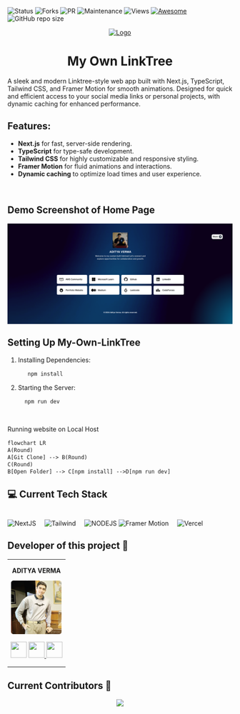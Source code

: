 
![Status](https://img.shields.io/website-up-down-green-red/https/avlinktree.vercel.app/.svg)
![Forks](https://img.shields.io/github/forks/ADITYAVOFFICIAL/My-Own-LinkTree.svg)
![PR](https://img.shields.io/github/issues-pr/ADITYAVOFFICIAL/My-Own-LinkTree.svg)
![Maintenance](https://img.shields.io/badge/Maintained%3F-yes-green.svg)
![Views](https://views.whatilearened.today/views/github/ADITYAVOFFICIAL/My-Own-LinkTree.svg)
[![Awesome](https://awesome.re/badge.svg)](https://awesome.re)
![GitHub repo size](https://img.shields.io/github/repo-size/ADITYAVOFFICIAL/My-Own-LinkTree)

<p align="center">
  <a href="avlinktree.vercel.app">
    <img alt = "Logo" height="150" width="150" src = "https://raw.githubusercontent.com/ADITYAVOFFICIAL/My-Own-LinkTree/refs/heads/main/app/favicon.ico">
  </a>

</p>
<h1 align="center" >My Own LinkTree </h1>

  
</p>

A sleek and modern Linktree-style web app built with Next.js, TypeScript, Tailwind CSS, and Framer Motion for smooth animations. Designed for quick and efficient access to your social media links or personal projects, with dynamic caching for enhanced performance.

## Features:
- **Next.js** for fast, server-side rendering.
- **TypeScript** for type-safe development.
- **Tailwind CSS** for highly customizable and responsive styling.
- **Framer Motion** for fluid animations and interactions.
- **Dynamic caching** to optimize load times and user experience.

<br>

## Demo Screenshot of Home Page
<img align="center" alt="Home Page"  src="https://raw.githubusercontent.com/ADITYAVOFFICIAL/My-Own-LinkTree/main/public/ss.png">

## Setting Up My-Own-LinkTree

1. Installing Dependencies:
    ```bash
       npm install

2. Starting the Server:
    ```bash
      npm run dev
<br>

<p>Running website on Local Host</p>

```mermaid
flowchart LR
A(Round)
A[Git Clone] --> B(Round)
C(Round)
B[Open Folder] --> C[npm install] -->D[npm run dev]
```

 ## 💻 Current Tech Stack
<div style="display: inline_block"><br>
  <img align="center" alt="NextJS" height="30" width="140" src="https://upload.wikimedia.org/wikipedia/commons/thumb/8/8e/Nextjs-logo.svg/2560px-Nextjs-logo.svg.png" style="margin-right: 15px;">
  <img align="center" alt="Tailwind" height="45" width="145" src="https://seeklogo.com/images/T/tailwind-css-logo-89E99D7181-seeklogo.com.png" style="margin-right: 15px;">
  <img align="center" alt="NODEJS" height="50" width="45" src="https://static-00.iconduck.com/assets.00/node-js-icon-454x512-nztofx17.png">
  <img align="center" alt="Framer Motion" height="50" width="60" src="https://user-images.githubusercontent.com/38039349/60953119-d3c6f300-a2fc-11e9-9596-4978e5d52180.png" style="margin-right: 15px;">
  <img align="center" alt="Vercel" height="30" width="130" src="https://upload.wikimedia.org/wikipedia/commons/thumb/5/5e/Vercel_logo_black.svg/2560px-Vercel_logo_black.svg.png">
</div>

<div><h2><strong>Developer of this project 🔻</strong></h2></div>

<table align="center">
<tr align="center">
<td>

**ADITYA VERMA**

<p align="center">
<img src = "https://raw.githubusercontent.com/ADITYAVOFFICIAL/ADITYAVOFFICIAL/main/pics/adityav.png"  height="120" alt="Aditya Verma">
</p>
<p align="center">
<a href = "https://github.com/ADITYAVOFFICIAL"><img src = "https://img.icons8.com/3d-fluency/94/github.png" width="36" height = "36"/></a>
<a href = "https://www.linkedin.com/in/aditya-verma-real/">
<img src = "https://img.icons8.com/color/48/linkedin.png" width="36" height="36"/>
</a>
<a href = "https://medium.com/@adityaver">
<img src = "https://img.icons8.com/stickers/100/medium-logo.png" width="36" height="36"/>
</a>
</p>
</td>
</table>

 ## Current Contributors 🔻
<div align="center">
  <a href="https://github.com/ADITYAVOFFICIAL/My-Own-LinkTree/graphs/contributors">
  <img src="https://contrib.rocks/image?repo=ADITYAVOFFICIAL/My-Own-LinkTree" />
</a>
</div>


